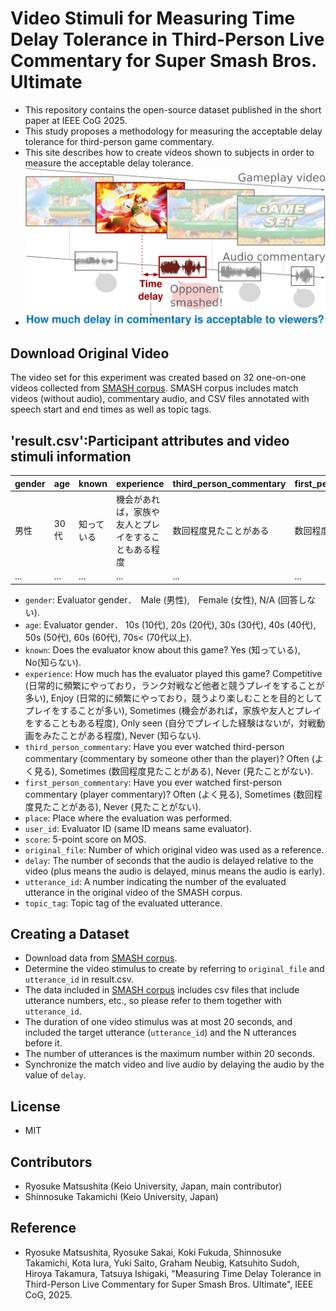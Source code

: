 # Video Stimuli for Measuring Time Delay Tolerance in Third-Person Live Commentary for Super Smash Bros. Ultimate
- This repository contains the open-source dataset published in the short paper at IEEE CoG 2025.
- This study proposes a methodology for measuring the acceptable delay tolerance for third-person game commentary.
- This site describes how to create videos shown to subjects in order to measure the acceptable delay tolerance.
- ![Overview](./overview.png)


## Download Original Video
The video set for this experiment was created based on 32 one-on-one videos collected from [SMASH corpus](https://ss-takashi.sakura.ne.jp/corpus/smash/).
SMASH corpus includes match videos (without audio), commentary audio, and CSV files annotated with speech start and end times as well as topic tags.

## 'result.csv':Participant attributes and video stimuli information
| gender | age | known | experience | third_person_commentary | first_person_commentary | place | user_id | score | original_file | delay | utterance_id | topic_tag |
| --- | --- | --- | --- | --- | --- | --- | --- | --- | --- | --- | --- | --- |
| 男性 | 30代 | 知っている | 機会があれば，家族や友人とプレイをすることもある程度 | 数回程度見たことがある | 数回程度見たことがある | 自宅 | user42399_20241205201949-0272 | 3 | MM3 | -1 | 14 | 対戦風景 |
| ... | ... | ... | ... | ... | ... | ... | ... | ... | ... | ... | ... | ... |


- `gender`: Evaluator gender．　Male (男性),　Female (女性), N/A (回答しない).
- `age`: Evaluator gender． 10s (10代), 20s (20代), 30s (30代), 40s (40代), 50s (50代), 60s (60代), 70s< (70代以上).
- `known`: Does the evaluator know about this game? Yes (知っている), No(知らない).
- `experience`: How much has the evaluator played this game? Competitive (日常的に頻繁にやっており，ランク対戦など他者と競うプレイをすることが多い), Enjoy (日常的に頻繁にやっており，競うより楽しむことを目的としてプレイをすることが多い), Sometimes (機会があれば，家族や友人とプレイをすることもある程度), Only seen (自分でプレイした経験はないが，対戦動画をみたことがある程度), Never (知らない). 
- `third_person_commentary`: Have you ever watched third-person commentary (commentary by someone other than the player)? Often (よく見る), Sometimes (数回程度見たことがある), Never (見たことがない).
- `first_person_commentary`: Have you ever watched first-person commentary (player commentary)? Often (よく見る), Sometimes (数回程度見たことがある), Never (見たことがない).
- `place`: Place where the evaluation was performed.
- `user_id`: Evaluator ID (same ID means same evaluator).
- `score`: 5-point score on MOS.
- `original_file`: Number of which original video was used as a reference.
- `delay`: The number of seconds that the audio is delayed relative to the video (plus means the audio is delayed, minus means the audio is early).
- `utterance_id`: A number indicating the number of the evaluated utterance in the original video of the SMASH corpus.
- `topic_tag`: Topic tag of the evaluated utterance.

## Creating a Dataset
- Download data from [SMASH corpus](https://ss-takashi.sakura.ne.jp/corpus/smash/).
- Determine the video stimulus to create by referring to `original_file` and `utterance_id` in result.csv.
- The data included in [SMASH corpus](https://ss-takashi.sakura.ne.jp/corpus/smash/) includes csv files that include utterance numbers, etc., so please refer to them together with `utterance_id`.
- The duration of one video stimulus was at most 20 seconds, and included the target utterance (`utterance_id`) and the N utterances before it.
- The number of utterances is the maximum number within 20 seconds.
- Synchronize the match video and live audio by delaying the audio by the value of `delay`.

## License
- MIT

## Contributors
- Ryosuke Matsushita (Keio University, Japan, main contributor)
- Shinnosuke Takamichi (Keio University, Japan)

## Reference
- Ryosuke Matsushita, Ryosuke Sakai, Koki Fukuda, Shinnosuke Takamichi, Kota Iura, Yuki Saito, Graham Neubig, Katsuhito Sudoh, Hiroya Takamura, Tatsuya Ishigaki, "Measuring Time Delay Tolerance in Third-Person Live Commentary for Super Smash Bros. Ultimate", IEEE CoG, 2025.
